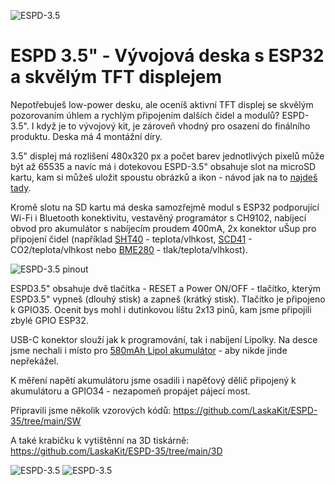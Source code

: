 ![ESPD-3.5](https://github.com/LaskaKit/ESPD-35/blob/main/img/003.jpg)

# ESPD 3.5" - Vývojová deska s ESP32 a skvělým TFT displejem

Nepotřebuješ low-power desku, ale oceníš aktivní TFT displej se skvělým pozorovaním úhlem a rychlým připojením dalších čidel a modulů? ESPD-3.5". 
I když je to vývojový kit, je zároveň vhodný pro osazení do finálního produktu. Deska má 4 montážní díry. 

3.5" displej má rozlišení 480x320 px a počet barev jednotlivých pixelů může být až 65535 a navíc má i dotekovou 
ESPD-3.5" obsahuje slot na microSD kartu, kam si můžeš uložit spoustu obrázků a ikon - návod jak na to [najdeš tady](https://blog.laskakit.cz/jak-nahrat-fotku-ikonu-do-esp32-a-zobrazit-na-tft-displeji/).

Kromě slotu na SD kartu má deska samozřejmě modul s ESP32 podporující Wi-Fi i Bluetooth konektivitu, vestavěný programátor s CH9102, nabíjecí obvod pro akumulátor s nabíjecím
proudem 400mA, 2x konektor uŠup pro připojení čidel (například [SHT40](https://www.laskakit.cz/laskakit-sht40-senzor-teploty-a-vlhkosti-vzduchu/) - teplota/vlhkost, 
[SCD41](https://www.laskakit.cz/laskakit-scd41-senzor-co2--teploty-a-vlhkosti-vzduchu/) - CO2/teplota/vlhkost nebo [BME280](https://www.laskakit.cz/arduino-senzor-tlaku--teploty-a-vlhkosti-bme280/) - tlak/teplota/vlhkost).

![ESPD-3.5 pinout](https://github.com/LaskaKit/ESPD-35/blob/main/img/ESPD-3.5-pinout.jpg)

ESPD3.5" obsahuje dvě tlačítka - RESET a Power ON/OFF - tlačítko, kterým ESPD3.5" vypneš (dlouhý stisk) a zapneš (krátký stisk). Tlačítko je připojeno k GPIO35.
Ocenit bys mohl i dutinkovou lištu 2x13 pinů, kam jsme připojili zbylé GPIO ESP32.

USB-C konektor slouží jak k programování, tak i nabíjení Lipolky. 
Na desce jsme nechali i místo pro [580mAh Lipol akumulátor](https://www.laskakit.cz/geb-lipol-baterie-801454-580mah-3-7v-jst-ph-2-0/) - aby nikde jinde nepřekážel. 

K měření napětí akumulátoru jsme osadili i napěťový dělič připojený k akumulátoru a GPIO34 - nezapomeň propájet pájecí most. 

Připravili jsme několik vzorových kódů: https://github.com/LaskaKit/ESPD-35/tree/main/SW

A také krabičku k vytištěnní na 3D tiskárně: https://github.com/LaskaKit/ESPD-35/tree/main/3D

![ESPD-3.5](https://github.com/LaskaKit/ESPD-35/blob/main/img/001.jpg)
![ESPD-3.5](https://github.com/LaskaKit/ESPD-35/blob/main/img/002.jpg)

